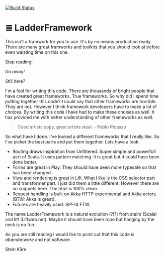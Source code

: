 [![Build Status](https://travis-ci.org/ladderframework/LadderFramework.png?branch=master)](https://travis-ci.org/ladderframework/LadderFramework)

&#8803; LadderFramework
=======================
This isn't a framwork for you to use. It's by no means production ready. There are many great framworks and toolkits that you should look at before even waisting time on this one. 

Stop reading! 

*Go away!*

Still here? 

I'm a fool for writing this code. There are thousands of bright people that have created great frameworks. True frameworks. So why did I spend time putting together this code? I could say that other frameworks are horrible. They are not. However I think framework developers have to make a lot of choices. By writing this code I have had to make these choises as well. It has provided me with better understanding of other frameworks as well.  

> Good artists copy, great artists steal. - Pablo Picasso

So what have I done. I've looked a different frameworks that I really like. So I've picket the best parts and put them together. Lets have a look:
* Routing draws inspiration from Unfiltered. Super simple and powerfull part of Scala. It uses pattern matching. It is great but it could have been done better.
* Forms are great in Play. They should have been more typesafe so that has beed changed.
* View and rendering is great in Lift. What I like is the CSS selector part and transformer part. I just did them a little different. However there are no snippets here. The html is 100% clean.
* Request handling is built on Akka HTTP experimental and Akka actors. (BTW: Akka is great).
* Futures are heavily used. SIP-14 FTW. 

The name LadderFramework is a natural evolution (?!?) from stairs (Scala) and lift (Liftweb.net). Maybe it should have been rope but hanging by the neck is no fun.  

As you are still reading I would like to point out that this code is _abandonware_ and not software. 

Stein Kåre 
